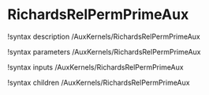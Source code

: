 <!-- MOOSE Documentation Stub: Remove this when content is added. -->

# RichardsRelPermPrimeAux

!syntax description /AuxKernels/RichardsRelPermPrimeAux

!syntax parameters /AuxKernels/RichardsRelPermPrimeAux

!syntax inputs /AuxKernels/RichardsRelPermPrimeAux

!syntax children /AuxKernels/RichardsRelPermPrimeAux
